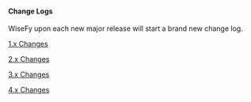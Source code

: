 #### Change Logs

WiseFy upon each new major release will start a brand new change log.

[1.x Changes](/changes/1.x.md)

[2.x Changes](/changes/2.x.md)

[3.x Changes](/changes/3.x.md)

[4.x Changes](/changes/4.x.md)
